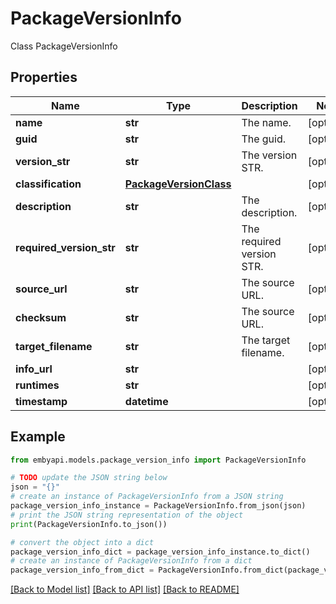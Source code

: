 # PackageVersionInfo

Class PackageVersionInfo  

## Properties

Name | Type | Description | Notes
------------ | ------------- | ------------- | -------------
**name** | **str** | The name. | [optional] 
**guid** | **str** | The guid. | [optional] 
**version_str** | **str** | The version STR. | [optional] 
**classification** | [**PackageVersionClass**](PackageVersionClass.md) |  | [optional] 
**description** | **str** | The description. | [optional] 
**required_version_str** | **str** | The required version STR. | [optional] 
**source_url** | **str** | The source URL. | [optional] 
**checksum** | **str** | The source URL. | [optional] 
**target_filename** | **str** | The target filename. | [optional] 
**info_url** | **str** |  | [optional] 
**runtimes** | **str** |  | [optional] 
**timestamp** | **datetime** |  | [optional] 

## Example

```python
from embyapi.models.package_version_info import PackageVersionInfo

# TODO update the JSON string below
json = "{}"
# create an instance of PackageVersionInfo from a JSON string
package_version_info_instance = PackageVersionInfo.from_json(json)
# print the JSON string representation of the object
print(PackageVersionInfo.to_json())

# convert the object into a dict
package_version_info_dict = package_version_info_instance.to_dict()
# create an instance of PackageVersionInfo from a dict
package_version_info_from_dict = PackageVersionInfo.from_dict(package_version_info_dict)
```
[[Back to Model list]](../README.md#documentation-for-models) [[Back to API list]](../README.md#documentation-for-api-endpoints) [[Back to README]](../README.md)


